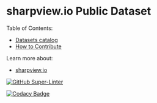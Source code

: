 # sharpview.io Public Dataset

Table of Contents:

- [Datasets catalog](https://github.com/sharpview-io/datasets/blob/main/CONTRIBUTING.md)
- [How to Contribute](https://github.com/sharpview-io/sharp-datacore/blob/main/CONTRIBUTING.md)

Learn more about:

- [sharpview.io](https://www.sharpview.io/)

[![GitHub Super-Linter](https://github.com/sharpview-io/datasets/workflows/Lint%20Code%20Base/badge.svg)](https://github.com/marketplace/actions/super-linter)

[![Codacy Badge](https://app.codacy.com/project/badge/Grade/964b259bf4bb4c839acdcc56f1d66f6f)](https://www.codacy.com/gh/sharpview-io/datasets/dashboard?utm_source=github.com&amp;utm_medium=referral&amp;utm_content=sharpview-io/datasets&amp;utm_campaign=Badge_Grade)
